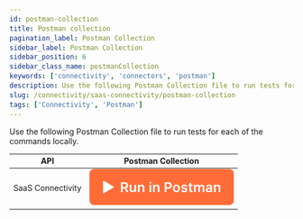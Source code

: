 ```yaml
---
id: postman-collection
title: Postman collection
pagination_label: Postman Collection
sidebar_label: Postman Collection
sidebar_position: 6
sidebar_class_name: postmanCollection
keywords: ['connectivity', 'connectors', 'postman']
description: Use the following Postman Collection file to run tests for each of the commands locally.
slug: /connectivity/saas-connectivity/postman-collection
tags: ['Connectivity', 'Postman']
---
```


Use the following Postman Collection file to run tests for each of the commands locally.

| API | Postman Collection |
| --- | --- |
| SaaS Connectivity | [![Run in Postman](./img/button.svg)](https://god.gw.postman.com/run-collection/23226990-a0b5c429-d8dd-4fe2-a4a2-eb7ff85322ef?action=collection%2Ffork&collection-url=entityId%3D23226990-a0b5c429-d8dd-4fe2-a4a2-eb7ff85322ef%26entityType%3Dcollection%26workspaceId%3D80af54be-a333-4712-af5e-41aa9eccbdd0) |
